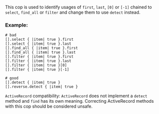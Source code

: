 This cop is used to identify usages of `first`, `last`, `[0]` or `[-1]`
chained to `select`, `find_all` or `filter` and change them to use
`detect` instead.

### Example:
    # bad
    [].select { |item| true }.first
    [].select { |item| true }.last
    [].find_all { |item| true }.first
    [].find_all { |item| true }.last
    [].filter { |item| true }.first
    [].filter { |item| true }.last
    [].filter { |item| true }[0]
    [].filter { |item| true }[-1]

    # good
    [].detect { |item| true }
    [].reverse.detect { |item| true }

`ActiveRecord` compatibility:
`ActiveRecord` does not implement a `detect` method and `find` has its
own meaning. Correcting ActiveRecord methods with this cop should be
considered unsafe.